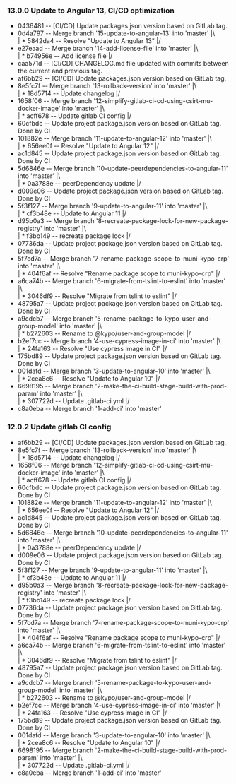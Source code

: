 ### 13.0.0 Update to Angular 13, CI/CD optimization
* 0436481 -- [CI/CD] Update packages.json version based on GitLab tag.
*   0d4a797 -- Merge branch '15-update-to-angular-13' into 'master'
|\  
| * 5842da4 -- Resolve "Update to Angular 13"
|/  
*   e27eaad -- Merge branch '14-add-license-file' into 'master'
|\  
| * b74956e -- Add license file
|/  
* caa571d -- [CI/CD] CHANGELOG.md file updated with commits between the current and previous tag.
* af6bb29 -- [CI/CD] Update packages.json version based on GitLab tag.
*   8e5fc7f -- Merge branch '13-rollback-version' into 'master'
|\  
| * 18d5714 -- Update changelog
|/  
*   1658f06 -- Merge branch '12-simplify-gitlab-ci-cd-using-csirt-mu-docker-image' into 'master'
|\  
| * acff678 -- Update gitlab CI config
|/  
* 60cfbdc -- Update project package.json version based on GitLab tag. Done by CI
*   101882e -- Merge branch '11-update-to-angular-12' into 'master'
|\  
| * 656ee0f -- Resolve "Update to Angular 12"
|/  
* ac1d845 -- Update project package.json version based on GitLab tag. Done by CI
*   5d6846e -- Merge branch '10-update-peerdependencies-to-angular-11' into 'master'
|\  
| * 0a3788e -- peerDependency update
|/  
* d009e06 -- Update project package.json version based on GitLab tag. Done by CI
*   5f3f127 -- Merge branch '9-update-to-angular-11' into 'master'
|\  
| * cf3b48e -- Update to Angular 11
|/  
*   d95b0a3 -- Merge branch '8-recreate-package-lock-for-new-package-registry' into 'master'
|\  
| * f3bb149 -- recreate package lock
|/  
* 07736da -- Update project package.json version based on GitLab tag. Done by CI
*   5f7cd7a -- Merge branch '7-rename-package-scope-to-muni-kypo-crp' into 'master'
|\  
| * 404f6af -- Resolve "Rename package scope to muni-kypo-crp"
|/  
*   a6ca74b -- Merge branch '6-migrate-from-tslint-to-eslint' into 'master'
|\  
| * 3046df9 -- Resolve "Migrate from tslint to eslint"
|/  
* 48795a7 -- Update project package.json version based on GitLab tag. Done by CI
*   a9cdcb7 -- Merge branch '5-rename-package-to-kypo-user-and-group-model' into 'master'
|\  
| * b272603 -- Rename to @kypo/user-and-group-model
|/  
*   b2ef7cc -- Merge branch '4-use-cypress-image-in-ci' into 'master'
|\  
| * 24fa163 -- Resolve "Use cypress image in CI"
|/  
* 175bd89 -- Update project package.json version based on GitLab tag. Done by CI
*   001dafd -- Merge branch '3-update-to-angular-10' into 'master'
|\  
| * 2cea8c6 -- Resolve "Update to Angular 10"
|/  
*   6698195 -- Merge branch '2-make-the-ci-build-stage-build-with-prod-param' into 'master'
|\  
| * 307722d -- Update .gitlab-ci.yml
|/  
* c8a0eba -- Merge branch '1-add-ci' into 'master'
### 12.0.2 Update gitlab CI config
* af6bb29 -- [CI/CD] Update packages.json version based on GitLab tag.
*   8e5fc7f -- Merge branch '13-rollback-version' into 'master'
|\  
| * 18d5714 -- Update changelog
|/  
*   1658f06 -- Merge branch '12-simplify-gitlab-ci-cd-using-csirt-mu-docker-image' into 'master'
|\  
| * acff678 -- Update gitlab CI config
|/  
* 60cfbdc -- Update project package.json version based on GitLab tag. Done by CI
*   101882e -- Merge branch '11-update-to-angular-12' into 'master'
|\  
| * 656ee0f -- Resolve "Update to Angular 12"
|/  
* ac1d845 -- Update project package.json version based on GitLab tag. Done by CI
*   5d6846e -- Merge branch '10-update-peerdependencies-to-angular-11' into 'master'
|\  
| * 0a3788e -- peerDependency update
|/  
* d009e06 -- Update project package.json version based on GitLab tag. Done by CI
*   5f3f127 -- Merge branch '9-update-to-angular-11' into 'master'
|\  
| * cf3b48e -- Update to Angular 11
|/  
*   d95b0a3 -- Merge branch '8-recreate-package-lock-for-new-package-registry' into 'master'
|\  
| * f3bb149 -- recreate package lock
|/  
* 07736da -- Update project package.json version based on GitLab tag. Done by CI
*   5f7cd7a -- Merge branch '7-rename-package-scope-to-muni-kypo-crp' into 'master'
|\  
| * 404f6af -- Resolve "Rename package scope to muni-kypo-crp"
|/  
*   a6ca74b -- Merge branch '6-migrate-from-tslint-to-eslint' into 'master'
|\  
| * 3046df9 -- Resolve "Migrate from tslint to eslint"
|/  
* 48795a7 -- Update project package.json version based on GitLab tag. Done by CI
*   a9cdcb7 -- Merge branch '5-rename-package-to-kypo-user-and-group-model' into 'master'
|\  
| * b272603 -- Rename to @kypo/user-and-group-model
|/  
*   b2ef7cc -- Merge branch '4-use-cypress-image-in-ci' into 'master'
|\  
| * 24fa163 -- Resolve "Use cypress image in CI"
|/  
* 175bd89 -- Update project package.json version based on GitLab tag. Done by CI
*   001dafd -- Merge branch '3-update-to-angular-10' into 'master'
|\  
| * 2cea8c6 -- Resolve "Update to Angular 10"
|/  
*   6698195 -- Merge branch '2-make-the-ci-build-stage-build-with-prod-param' into 'master'
|\  
| * 307722d -- Update .gitlab-ci.yml
|/  
* c8a0eba -- Merge branch '1-add-ci' into 'master'
